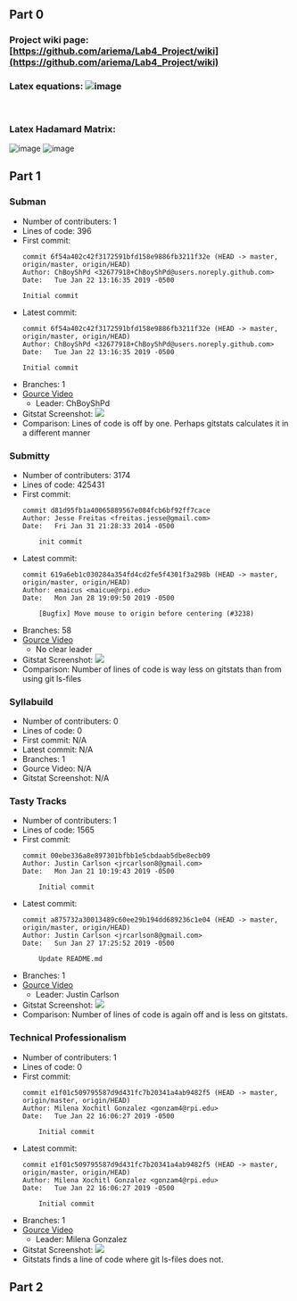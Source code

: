 ## Part 0

### Project wiki page: [https://github.com/ariema/Lab4_Project/wiki](https://github.com/ariema/Lab4_Project/wiki)

### Latex equations: ![image](images/latex.PNG) 
<br>

### Latex Hadamard Matrix: 
 ![image](images/matrix_code.PNG) ![image](images/matrix_result.PNG) <br>

## Part 1
### Subman

* Number of contributers: 1
* Lines of code: 396
* First commit:
  ```
  commit 6f54a402c42f3172591bfd158e9886fb3211f32e (HEAD -> master, origin/master, origin/HEAD)
  Author: ChBoyShPd <32677918+ChBoyShPd@users.noreply.github.com>
  Date:   Tue Jan 22 13:16:35 2019 -0500
  
  Initial commit
  ```
* Latest commit:
  ```
  commit 6f54a402c42f3172591bfd158e9886fb3211f32e (HEAD -> master, origin/master, origin/HEAD)
  Author: ChBoyShPd <32677918+ChBoyShPd@users.noreply.github.com>
  Date:   Tue Jan 22 13:16:35 2019 -0500
  
  Initial commit
  ```
* Branches: 1
* [Gource Video](https://youtu.be/ofq0f0YRoDY)
	* Leader: ChBoyShPd
* Gitstat Screenshot: ![](images/subman-gitstat.png)
* Comparison: Lines of code is off by one. Perhaps gitstats calculates it in a different manner

### Submitty
* Number of contributers: 3174
* Lines of code: 425431
* First commit:
  ```
  commit d81d95fb1a40065889567e084fcb6bf92ff7cace
  Author: Jesse Freitas <freitas.jesse@gmail.com>
  Date:   Fri Jan 31 21:28:33 2014 -0500

      init commit
  ```
* Latest commit:
  ```
  commit 619a6eb1c030284a354fd4cd2fe5f4301f3a298b (HEAD -> master, origin/master, origin/HEAD)
  Author: emaicus <maicue@rpi.edu>
  Date:   Mon Jan 28 19:09:50 2019 -0500

      [Bugfix] Move mouse to origin before centering (#3238)
  ```
* Branches: 58
* [Gource Video](https://youtu.be/iuhjHG7eck4)
	* No clear leader
* Gitstat Screenshot: ![](images/submitty-gitstat.png)
* Comparison: Number of lines of code is way less on gitstats than from using git ls-files

### Syllabuild
* Number of contributers:  0
* Lines of code: 0
* First commit: N/A
* Latest commit: N/A
* Branches: 1
* Gource Video: N/A
* Gitstat Screenshot: N/A

### Tasty Tracks
* Number of contributers: 1
* Lines of code: 1565
* First commit:
  ```
  commit 00ebe336a8e897301bfbb1e5cbdaab5dbe8ecb09
  Author: Justin Carlson <jrcarlson8@gmail.com>
  Date:   Mon Jan 21 10:19:43 2019 -0500

      Initial commit
  ```
* Latest commit: 
  ```
  commit a875732a30013489c60ee29b194dd689236c1e04 (HEAD -> master, origin/master, origin/HEAD)
  Author: Justin Carlson <jrcarlson8@gmail.com>
  Date:   Sun Jan 27 17:25:52 2019 -0500

      Update README.md
  ```
* Branches: 1
* [Gource Video](https://youtu.be/FHbWsK3FhQ8)
	* Leader: Justin Carlson
* Gitstat Screenshot: ![](images/tasty-tracks-gitstat.png)
* Comparison: Number of lines of code is again off and is less on gitstats. 

### Technical Professionalism
* Number of contributers: 1
* Lines of code: 0
* First commit:
  ```
  commit e1f01c509795587d9d431fc7b20341a4ab9482f5 (HEAD -> master, origin/master, origin/HEAD)
  Author: Milena Xochitl Gonzalez <gonzam4@rpi.edu>
  Date:   Tue Jan 22 16:06:27 2019 -0500

      Initial commit
  ```
* Latest commit:
  ```
  commit e1f01c509795587d9d431fc7b20341a4ab9482f5 (HEAD -> master, origin/master, origin/HEAD)
  Author: Milena Xochitl Gonzalez <gonzam4@rpi.edu>
  Date:   Tue Jan 22 16:06:27 2019 -0500

      Initial commit
  ```
* Branches: 1
* [Gource Video](https://youtu.be/leZG7VM6MEY)
	* Leader: Milena Gonzalez
* Gitstat Screenshot: ![](images/technicalprofessionalism-gitstat.png)
* Gitstats finds a line of code where git ls-files does not. 


## Part 2
